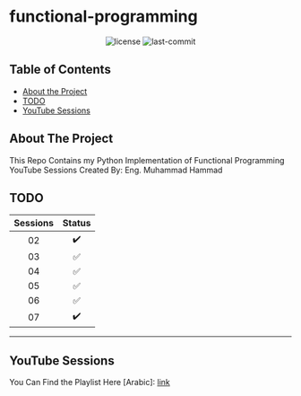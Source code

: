 # functional-programming

<p align="center">
  <img src="https://img.shields.io/github/license/RamadanIbrahem98/functional-programming?style=plastic&logo=appveyor&color=blue" alt="license" />
  <img src="https://img.shields.io/github/last-commit/RamadanIbrahem98/functional-programming?style=plastic&logo=appveyor" alt="last-commit" />
</p>

## Table of Contents

-   [About the Project](#about-the-project)
-   [TODO](#todo)
-   [YouTube Sessions](#youtube-sessions)

## About The Project

This Repo Contains my Python Implementation of Functional Programming YouTube Sessions Created By: Eng. Muhammad Hammad

## TODO

| Sessions |          Status        |
|:--------:|:----------------------:|
|    02    |   :heavy_check_mark:   |
|    03    |   :white_check_mark:   |
|    04    |   :white_check_mark:   |
|    05    |   :white_check_mark:   |
|    06    |   :white_check_mark:   |
|    07    |   :heavy_check_mark:   |
---
## YouTube Sessions

You Can Find the Playlist Here [Arabic]: [link](https://www.youtube.com/playlist?list=PLpbZuj8hP-I6F-Zj1Ay8nQ1rMnmFnlK2f)